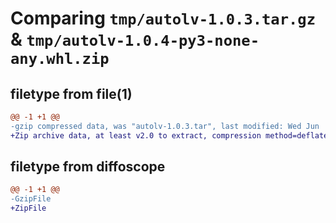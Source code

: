 # Comparing `tmp/autolv-1.0.3.tar.gz` & `tmp/autolv-1.0.4-py3-none-any.whl.zip`

## filetype from file(1)

```diff
@@ -1 +1 @@
-gzip compressed data, was "autolv-1.0.3.tar", last modified: Wed Jun  8 12:34:44 2022, max compression
+Zip archive data, at least v2.0 to extract, compression method=deflate
```

## filetype from diffoscope

```diff
@@ -1 +1 @@
-GzipFile
+ZipFile
```

